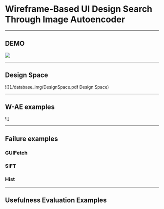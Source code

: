Wireframe-Based UI Design Search Through Image Autoencoder
=============================================================

********
## DEMO
[![](http://img.youtube.com/vi/StTKtI2s5IA/0.jpg)](https://youtu.be/StTKtI2s5IA "UI Design Search Demo")

********
## Design Space
![](./database_img/DesignSpace.pdf Design Space)

********
## W-AE examples
![]

********
## Failure examples
### GUIFetch

### SIFT

### Hist

*********
## Usefulness Evaluation Examples
